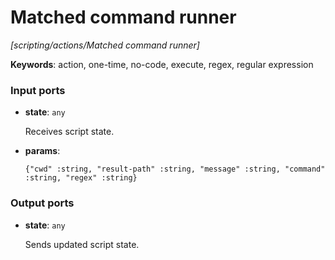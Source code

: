 # Matched command runner

_[scripting/actions/Matched command runner]_

__Keywords__: action, one-time, no-code, execute, regex, regular expression

### Input ports

* __state__: ` any `

    Receives script state.<br>


* __params__: 
    ```
    {"cwd" :string, "result-path" :string, "message" :string, "command" :string, "regex" :string}
    ```

### Output ports

* __state__: ` any `

    Sends updated script state.<br>

